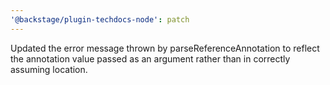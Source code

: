 ```yaml
---
'@backstage/plugin-techdocs-node': patch
---
```


Updated the error message thrown by parseReferenceAnnotation to reflect the annotation value passed as an argument rather than in correctly assuming location.
